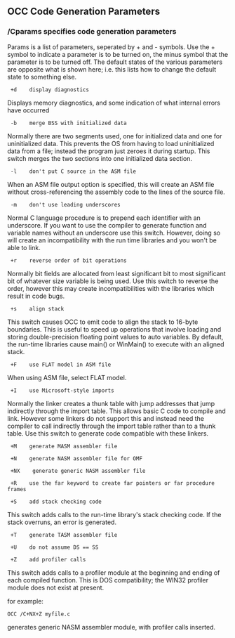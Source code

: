 ## OCC Code Generation Parameters

### /Cparams specifies code generation parameters
 
Params is a list of parameters, seperated by + and - symbols.  Use the + symbol to indicate a parameter is to be turned on, 
the minus symbol that the parameter is to be turned off.  The default states of the various parameters are opposite what is 
shown here; i.e. this lists how to change the default state to something else.
 
     +d    display diagnostics
 
Displays memory diagnostics, and some indication of what internal errors have occurred
 
     -b    merge BSS with initialized data 
         
Normally there are two segments used, one for initialized data and one for uninitialized data.  This prevents the OS 
from having to load uninitialized data from a file; instead the program just zeroes it during startup.  This switch
merges the two sections into one initialized data section.
 
     -l    don't put C source in the ASM file
 
When an ASM file output option is specified, this will create an ASM file without cross-referencing the assembly code 
to the lines of the source file.
 
     -m    don't use leading underscores
 
Normal C language procedure is to prepend each identifier with an underscore.  If you want to use the compiler to 
generate function and variable names without an underscore use this switch.  However, doing so will create an 
incompatibility with the run time libraries and you won't be able to link.
 
     +r    reverse order of bit operations
 
Normally bit fields are allocated from least significant bit to most significant bit of whatever size variable is being 
used.  Use this switch to reverse the order, however this may create incompatibilities with the libraries which result 
in code bugs.
 
     +s    align stack
 
This switch causes OCC to emit code to align the stack to 16-byte boundaries.  This is useful to speed up operations 
that involve loading and storing double-precision floating point values to auto variables.  By default, the run-time 
libraries cause main() or WinMain() to execute with an aligned stack.
 
     +F    use FLAT model in ASM file
 
When using ASM file, select FLAT model.
 
     +I    use Microsoft-style imports
 
Normally the linker creates a thunk table with jump addresses that jump indirectly through the import table.  This 
allows basic C code to compile and link.  However some linkers do not support this and instead need the compiler to
call indirectly through the import table rather than to a thunk table.  Use this switch to generate code compatible 
with these linkers.
 
     +M    generate MASM assembler file
 
     +N    generate NASM assembler file for OMF
 
     +NX    generate generic NASM assembler file
 
     +R    use the far keyword to create far pointers or far procedure frames
 
     +S    add stack checking code
         
This switch adds calls to the run-time library's stack checking code.  If the stack overruns, an error is generated.
 
     +T    generate TASM assembler file
 
     +U    do not assume DS == SS
 
     +Z    add profiler calls
     
This switch adds calls to a profiler module at the beginning and ending of each compiled function.  This is DOS 
compatibility; the WIN32 profiler module does not exist at present.
 
for example:

    OCC /C+NX+Z myfile.c

generates generic NASM assembler module, with profiler calls inserted.